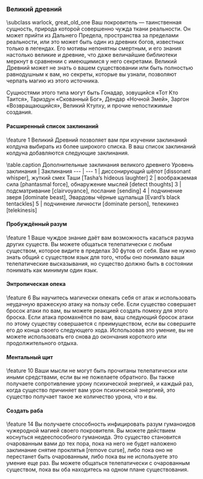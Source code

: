 ### Великий древний
\subclass warlock, great_old_one
Ваш покровитель — таинственная сущность, природа которой совершенно чужда ткани реальности. Он может прийти из Дальнего Предела, пространства за пределами реальности, или это может быть один из древних богов, известных только в легендах. Его мотивы непонятны смертным, и его знания настолько великие и древние, что даже величайшие библиотеки меркнут в сравнении с имеющимися у него секретами. Великий Древний может не знать о вашем существовании или быть полностью равнодушным к вам, но секреты, которые вы узнали, позволяют черпать магию из этого источника.

Сущностями этого типа могут быть Гонадар, зовущийся «Тот Кто Таится», Тариздун «Скованный Бог», Дендар «Ночной Змей», Заргон «Возвращающийся», Великий Ктулху, и прочие непостижимые создания.

#### Расширенный список заклинаний
\feature 1
Великий Древний позволяет вам при изучении заклинаний колдуна выбирать из более широкого списка. В ваш список заклинаний колдуна добавляются следующие заклинания.

\table.caption Дополнительные заклинания великого древнего
Уровень заклинания | Заклинания
--- | ---
1 | диссонирующий шёпот [dissonant whisper], жуткий смех Таши [Tasha’s hideous laughter]
2 | воображаемая сила [phantasmal force], обнаружение мыслей [detect thoughts]
3 | подсматривание [clairvoyance], послание [sending]
4 | подчинение зверя [dominate beast], Эвардовы чёрные щупальца [Еvard’s black tentackles]
5 | подчинение личности [dominate person], телекинез [telekinesis]

#### Пробуждённый разум
\feature 1
Ваше чуждое знание даёт вам возможность касаться разума других существ. Вы можете общаться телепатически с любым существом, которое видите в пределах 30 футов от себя. Вам не нужно знать общий с существом язык для того, чтобы оно понимало ваши телепатические высказывания, но существо должно быть в состоянии понимать как минимум один язык.

#### Энтропическая опека
\feature 6
Вы научитесь магически опекать себя от атак и использовать неудачную вражескую атаку на пользу себе. Если существо совершает бросок атаки по вам, вы можете реакцией создать помеху для этого броска. Если атака промахнётся по вам, ваш следующий бросок атаки по этому существу совершается с преимуществом, если вы совершите его до конца своего следующего хода. Использовав это умение, вы не можете использовать его снова до окончания короткого или продолжительного отдыха.

#### Ментальный щит
\feature 10
Ваши мысли не могут быть прочитаны телепатически или иными средствами, если вы не пожелаете обратного. Вы также получаете сопротивление урону психической энергией, и каждый раз, когда существо причиняет вам урон психической энергией, это существо получает такое же количество урона, что и вы.

#### Создать раба
\feature 14
Вы получаете способность инфицировать разум гуманоидов чужеродной магией своего покровителя. Вы можете действием коснуться недееспособного гуманоида. Это существо становится очарованным вами до тех пора, пока на него не будет наложено заклинание снятие проклятья [remove curse], либо пока оно не перестанет быть очарованным, либо пока вы не используете это умение еще раз. Вы можете общаться телепатически с очарованным существом, пока вы оба находитесь на одном плане существования.
